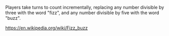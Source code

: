 Players take turns to count incrementally, replacing any number divisible by three with the word "fizz", and any number divisible by five with the word "buzz". 

https://en.wikipedia.org/wiki/Fizz_buzz
